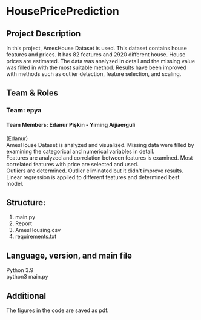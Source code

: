 # HousePricePrediction

## Project Description 
In this project, AmesHouse Dataset is used. This dataset contains house features and prices. It has 82 features and 2920 different house.
House prices are estimated. The data was analyzed in detail and the missing value was filled in with the most suitable method. 
Results have been improved with methods such as outlier detection, feature selection, and scaling.

## Team & Roles
### Team: epya
#### Team Members: Edanur Pişkin - Yiming Aijiaerguli  
(Edanur)  
AmesHouse Dataset is analyzed and visualized. Missing data were filled by examining the categorical and numerical variables in detail.  
Features are analyzed and correlation between features is examined. Most correlated features with price are selected and used.  
Outliers are determined. Outlier eliminated but it didn't improve results.  
Linear regression is applied to different features and determined best model.  

## Structure: 
1. main.py
2. Report
3. AmesHousing.csv
4. requirements.txt

## Language, version, and main file
Python 3.9  
python3 main.py

## Additional
The figures in the code are saved as pdf.
